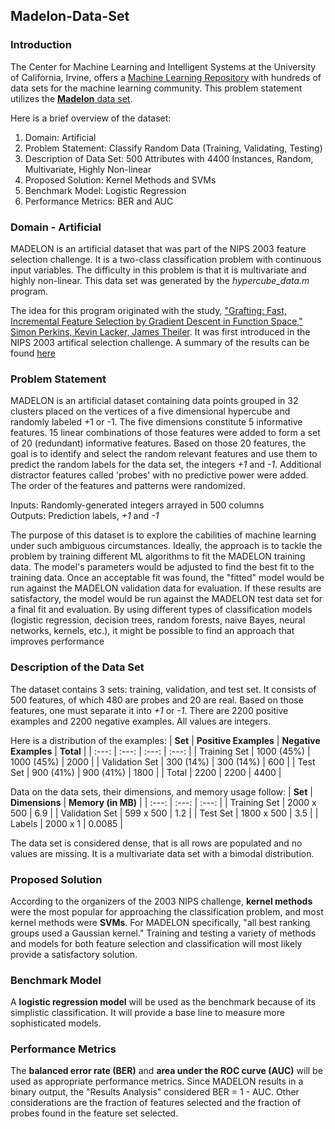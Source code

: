 ## Madelon-Data-Set

### Introduction

The Center for Machine Learning and Intelligent Systems at the University of California, Irvine, offers a [Machine Learning Repository](http://archive.ics.uci.edu/ml/index.php) with hundreds of data sets for the machine learning community. This problem statement utilizes the [**Madelon** data set](http://archive.ics.uci.edu/ml/datasets/madelon).

Here is a brief overview of the dataset:  
1.  Domain:  Artificial
2.  Problem Statement:  Classify Random Data (Training, Validating, Testing)
3.  Description of Data Set: 500 Attributes with 4400 Instances, Random, Multivariate, Highly Non-linear
4.  Proposed Solution:  Kernel Methods and SVMs
5.  Benchmark Model:  Logistic Regression
6.  Performance Metrics:  BER and AUC

### Domain - Artificial

MADELON is an artificial dataset that was part of the NIPS 2003 feature selection challenge. It is a two-class classification problem with continuous input variables. The difficulty in this problem is that it is multivariate and highly non-linear. This data set was generated by the *hypercube_data.m* program.

The idea for this program originated with the study, ["Grafting: Fast, Incremental Feature Selection by Gradient Descent in Function Space," Simon Perkins, Kevin Lacker, James Theiler](http://www.jmlr.org/papers/volume3/perkins03a/perkins03a.pdf). It was first introduced in the NIPS 2003 artifical selection challenge. A summary of the results can be found [here](http://clopinet.com/isabelle/Projects/NIPS2003/ggad-nips04.pdf)

### Problem Statement

MADELON is an artificial dataset containing data points grouped in 32 clusters placed on the vertices of a five dimensional hypercube and randomly labeled +1 or -1. The five dimensions constitute 5 informative features. 15 linear combinations of those features were added to form a set of 20 (redundant) informative features. Based on those 20 features, the goal is to identify and select the random relevant features and use them to predict the random labels for the data set, the integers *+1* and *-1*. Additional distractor features called 'probes' with no predictive power were added. The order of the features and patterns were randomized. 

Inputs: Randomly-generated integers arrayed in 500 columns  
Outputs: Prediction labels, *+1* and *-1*

The purpose of this dataset is to explore the cabilities of machine learning under such ambiguous circumstances. Ideally, the approach is to tackle the problem by training different ML algorithms to fit the MADELON training data. The model's parameters would be adjusted to find the best fit to the training data. Once an acceptable fit was found, the "fitted" model would be run against the MADELON validation data for evaluation. If these results are satisfactory, the model would be run against the MADELON test data set for a final fit and evaluation. By using different types of classification models (logistic regression, decision trees, random forests, naive Bayes, neural networks, kernels, etc.), it might be possible to find an approach that improves performance

### Description of the Data Set

The dataset contains 3 sets: training, validation, and test set. It consists of 500 features, of which 480 are probes and 20 are real. Based on those features, one must separate it into *+1* or *-1*. There are 2200 positive examples and 2200 negative examples. All values are integers.

Here is a distribution of the examples:
| **Set** | **Positive Examples** | **Negative Examples** | **Total** |
| :---: | :---: | :---: | :---: |
| Training Set | 1000 (45%) | 1000 (45%) | 2000 | 
| Validation Set | 300 (14%) | 300 (14%) | 600 |
| Test Set | 900 (41%) | 900 (41%) | 1800 | 
| Total | 2200 | 2200 | 4400 |

Data on the data sets, their dimensions, and memory usage follow:
| **Set** | **Dimensions** | **Memory (in MB)** |
| :---: | :---: | :---: |
| Training Set | 2000 x 500 | 6.9 |
| Validation Set | 599 x 500 | 1.2 |
| Test Set | 1800 x 500 | 3.5 | 
| Labels | 2000 x 1 | 0.0085 |

The data set is considered dense, that is all rows are populated and no values are missing. It is a multivariate data set with a bimodal distribution.

### Proposed Solution

According to the organizers of the 2003 NIPS challenge, **kernel methods** were the most popular for approaching the classification problem, and most kernel methods were **SVMs**.  For MADELON specifically, "all best ranking groups used a Gaussian kernel."
Training and testing a variety of methods and models for both feature selection and classification will most likely provide a satisfactory solution.

### Benchmark Model

A **logistic regression model** will be used as the benchmark because of its simplistic classification. It will provide a base line to  measure more sophisticated models.

### Performance Metrics

The **balanced error rate (BER)** and **area under the ROC curve (AUC)** will be used as appropriate performance metrics.  Since MADELON results in a binary output, the "Results Analysis" considered BER = 1 - AUC. Other considerations are the fraction of features selected and the fraction of probes found in the feature set selected.
